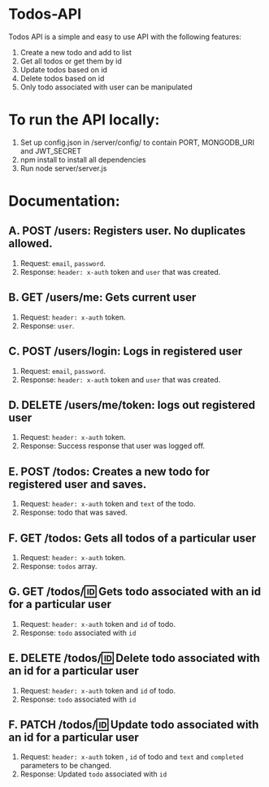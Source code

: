 # Todos-API
Todos API is a simple and easy to use API with the following features:
1. Create a new todo and add to list
2. Get all todos or get them by id
3. Update todos based on id
4. Delete todos based on id 
5. Only todo associated with user can be manipulated

# To run the API locally:
1. Set up config.json in /server/config/ to contain PORT, MONGODB_URI and JWT_SECRET
2. npm install to install all dependencies
3. Run node server/server.js

# Documentation:
## A. POST /users: Registers user. No duplicates allowed. 
1. Request: `email`, `password`.
2. Response: `header: x-auth` token and `user` that was created. 

## B. GET /users/me: Gets current user
1. Request: `header: x-auth` token.
2. Response: `user`.

## C. POST /users/login: Logs in registered user
1. Request: `email`, `password`.
2. Response: `header: x-auth` token and `user` that was created. 

## D. DELETE /users/me/token: logs out registered user
1. Request: `header: x-auth` token.
2. Response: Success response that user was logged off.

## E. POST /todos: Creates a new todo for registered user and saves. 
1. Request: `header: x-auth` token and `text` of the todo.
2. Response: todo that was saved. 

## F. GET /todos: Gets all todos of a particular user
1. Request: `header: x-auth` token.
2. Response: `todos` array.

## G. GET /todos/:id: Gets todo associated with an id for a particular user
1. Request: `header: x-auth` token and `id` of todo.
2. Response: `todo` associated with `id`

## E. DELETE /todos/:id: Delete todo associated with an id for a particular user
1. Request: `header: x-auth` token and `id` of todo.
2. Response: `todo` associated with `id`

## F. PATCH /todos/:id: Update todo associated with an id for a particular user
1. Request: `header: x-auth` token , `id` of todo and `text` and `completed` parameters to be changed. 
2. Response: Updated `todo` associated with `id`

